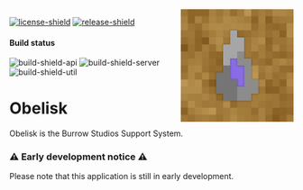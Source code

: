 [license]: LICENSE
[license-shield]: https://img.shields.io/badge/License-MIT-yellow.svg
[release]: https://github.com/BurrowStudios/Obelisk/releases
[release-shield]: https://img.shields.io/github/release/BurrowStudios/Obelisk.svg

[build-shield-api]: https://img.shields.io/github/actions/workflow/status/BurrowStudios/Obelisk/build-api.yaml?label=API
[build-shield-server]: https://img.shields.io/github/actions/workflow/status/BurrowStudios/Obelisk/build-server.yaml?label=Server
[build-shield-util]: https://img.shields.io/github/actions/workflow/status/BurrowStudios/Obelisk/build-util.yaml?label=Utils

<!--suppress CheckImageSize, HtmlRequiredAltAttribute -->
<img align="right" src=".github/Obelisk.png" height="200" width="200">

[![license-shield][]][license]
[![release-shield][]][release]

#### Build status

![build-shield-api]
![build-shield-server]
![build-shield-util]

# Obelisk

Obelisk is the Burrow Studios Support System.

### ⚠️ Early development notice ⚠️

Please note that this application is still in early development.
